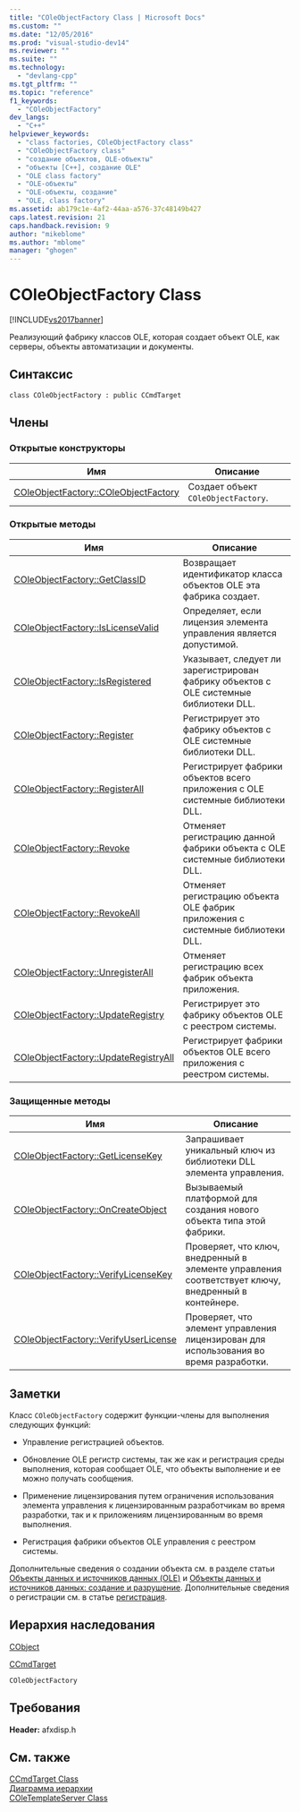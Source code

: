 ```yaml
---
title: "COleObjectFactory Class | Microsoft Docs"
ms.custom: ""
ms.date: "12/05/2016"
ms.prod: "visual-studio-dev14"
ms.reviewer: ""
ms.suite: ""
ms.technology: 
  - "devlang-cpp"
ms.tgt_pltfrm: ""
ms.topic: "reference"
f1_keywords: 
  - "COleObjectFactory"
dev_langs: 
  - "C++"
helpviewer_keywords: 
  - "class factories, COleObjectFactory class"
  - "COleObjectFactory class"
  - "создание объектов, OLE-объекты"
  - "объекты [C++], создание OLE"
  - "OLE class factory"
  - "OLE-объекты"
  - "OLE-объекты, создание"
  - "OLE, class factory"
ms.assetid: ab179c1e-4af2-44aa-a576-37c48149b427
caps.latest.revision: 21
caps.handback.revision: 9
author: "mikeblome"
ms.author: "mblome"
manager: "ghogen"
---
```

# COleObjectFactory Class
[!INCLUDE[vs2017banner](../../assembler/inline/includes/vs2017banner.md)]

Реализующий фабрику классов OLE, которая создает объект OLE, как серверы, объекты автоматизации и документы.  
  
## Синтаксис  
  
```  
class COleObjectFactory : public CCmdTarget  
```  
  
## Члены  
  
### Открытые конструкторы  
  
|Имя|Описание|  
|---------|--------------|  
|[COleObjectFactory::COleObjectFactory](../Topic/COleObjectFactory::COleObjectFactory.md)|Создает объект `COleObjectFactory`.|  
  
### Открытые методы  
  
|Имя|Описание|  
|---------|--------------|  
|[COleObjectFactory::GetClassID](../Topic/COleObjectFactory::GetClassID.md)|Возвращает идентификатор класса объектов OLE эта фабрика создает.|  
|[COleObjectFactory::IsLicenseValid](../Topic/COleObjectFactory::IsLicenseValid.md)|Определяет, если лицензия элемента управления является допустимой.|  
|[COleObjectFactory::IsRegistered](../Topic/COleObjectFactory::IsRegistered.md)|Указывает, следует ли зарегистрирован фабрику объектов с OLE системные библиотеки DLL.|  
|[COleObjectFactory::Register](../Topic/COleObjectFactory::Register.md)|Регистрирует это фабрику объектов с OLE системные библиотеки DLL.|  
|[COleObjectFactory::RegisterAll](../Topic/COleObjectFactory::RegisterAll.md)|Регистрирует фабрики объектов всего приложения с OLE системные библиотеки DLL.|  
|[COleObjectFactory::Revoke](../Topic/COleObjectFactory::Revoke.md)|Отменяет регистрацию данной фабрики объекта с OLE системные библиотеки DLL.|  
|[COleObjectFactory::RevokeAll](../Topic/COleObjectFactory::RevokeAll.md)|Отменяет регистрацию объекта OLE фабрик приложения с системные библиотеки DLL.|  
|[COleObjectFactory::UnregisterAll](../Topic/COleObjectFactory::UnregisterAll.md)|Отменяет регистрацию всех фабрик объекта приложения.|  
|[COleObjectFactory::UpdateRegistry](../Topic/COleObjectFactory::UpdateRegistry.md)|Регистрирует это фабрику объектов OLE с реестром системы.|  
|[COleObjectFactory::UpdateRegistryAll](../Topic/COleObjectFactory::UpdateRegistryAll.md)|Регистрирует фабрики объектов OLE всего приложения с реестром системы.|  
  
### Защищенные методы  
  
|Имя|Описание|  
|---------|--------------|  
|[COleObjectFactory::GetLicenseKey](../Topic/COleObjectFactory::GetLicenseKey.md)|Запрашивает уникальный ключ из библиотеки DLL элемента управления.|  
|[COleObjectFactory::OnCreateObject](../Topic/COleObjectFactory::OnCreateObject.md)|Вызываемый платформой для создания нового объекта типа этой фабрики.|  
|[COleObjectFactory::VerifyLicenseKey](../Topic/COleObjectFactory::VerifyLicenseKey.md)|Проверяет, что ключ, внедренный в элементе управления соответствует ключу, внедренный в контейнере.|  
|[COleObjectFactory::VerifyUserLicense](../Topic/COleObjectFactory::VerifyUserLicense.md)|Проверяет, что элемент управления лицензирован для использования во время разработки.|  
  
## Заметки  
 Класс `COleObjectFactory` содержит функции\-члены для выполнения следующих функций:  
  
-   Управление регистрацией объектов.  
  
-   Обновление OLE регистр системы, так же как и регистрация среды выполнения, которая сообщает OLE, что объекты выполнение и ее можно получать сообщения.  
  
-   Применение лицензирования путем ограничения использования элемента управления к лицензированным разработчикам во время разработки, так и к приложениям лицензированным во время выполнения.  
  
-   Регистрация фабрики объектов OLE управления с реестром системы.  
  
 Дополнительные сведения о создании объекта см. в разделе статьи [Объекты данных и источников данных \(OLE\)](../../mfc/data-objects-and-data-sources-ole.md) и [Объекты данных и источников данных: создание и разрушение](../../mfc/data-objects-and-data-sources-creation-and-destruction.md).  Дополнительные сведения о регистрации см. в статье [регистрация](../../mfc/registration.md).  
  
## Иерархия наследования  
 [CObject](../Topic/CObject%20Class.md)  
  
 [CCmdTarget](../Topic/CCmdTarget%20Class.md)  
  
 `COleObjectFactory`  
  
## Требования  
 **Header:**  afxdisp.h  
  
## См. также  
 [CCmdTarget Class](../Topic/CCmdTarget%20Class.md)   
 [Диаграмма иерархии](../../mfc/hierarchy-chart.md)   
 [COleTemplateServer Class](../../mfc/reference/coletemplateserver-class.md)